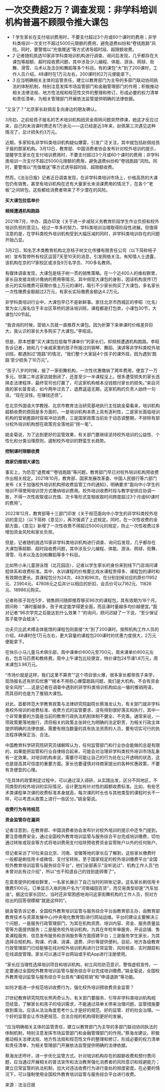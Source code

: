 # 一次交费超2万？调查发现：非学科培训机构普遍不顾限令推大课包

  * _1_ 学生家长在支付培训费用时，不要支付超过3个月或60个课时的费用；非学科类培训一次支付不超过5000元限额的费用，避免退费纠纷和“卷钱跑路”风险。同时，要警惕以“充值赠送”等方式诱导超时段、超限额收费。
  * _2_ 记者随机挑选10家非学科类培训机构进行调查、询问后发现，几乎都存在大课包等超额、超时段收费问题，其中涉及少儿编程、体能、游泳、网球、街舞、滑雪、马术以及击剑和舞蹈等多个科目。有的课包“大”到了200课时，工作人员介绍，48课时在1万元左右，200课时的2万元便能拿下。
  * _3_ 应当明确相关主体的监管责任，建立以教育部门为主导的多部门联动协同执法的体制机制，特别注意发挥市场监管部门和金融管理部门的作用；积极推动相关法律法规、地方性法规和规范性文件的整理和修订，形成必要的权力清单和责任清单，为相关管理部门开展依法监管提供明确的法律依据。

“又没了？”北京家长赵佩反复向身边的朋友确认。

3月初，之前给孩子报名的艺术培训机构因资金周转问题突然停课，她这才反应过来，自己的未消课时费还有1万余元——这已经是近3年来，赵佩第三次遇见这种情况了，总计损失约3万元。

近期，多家知名非学科类培训机构疑似爆雷，引发广泛关注，其中就包括赵佩给孩子报的那家机构。3月13日，教育部、中国消费者协会发布针对校外培训的提示，提醒学生家长在支付培训费用时，不要支付超过3个月或60个课时的费用；非学科类培训一次支付不超过5000元限额的费用，避免退费纠纷和“卷钱跑路”风险。同时，要警惕以“充值赠送”等方式诱导超时段、超限额收费。

然而，《法治日报》记者近日调查发现，在非学科类培训市场上，价格高昂的大课包仍有销售，甚至有培训机构在还有大量家长未消课费用的情况下，在各个“老板”之间转包，这些都给消费者带来了不少潜在的风险。

**买大课包拉低单价**

**频频遭遇机构跑路**

2021年7月，中办、国办印发《关于进一步减轻义务教育阶段学生作业负担和校外培训负担的意见》。经过一年多的努力，学科类培训治理取得阶段性进展。但值得注意的是，在学科类校外培训机构受到大幅压减的同时，非学科类培训存在的问题开始凸显。

3月2日，知名艺术类教育机构北京桔子树文化传播有限责任公司（以下简称桔子树）宣布暂停所有校区运营7天至10天的消息，引发网络关注。有知情人士透露，该机构在京的17家校区或涉及9万名学员、700多名教师。

有媒体调查发现，大课包是桔子树一贯的销售策略。在一个近400人的维权群里，家长自发接龙统计缴纳的费用等情况，其中频现大课包的身影，因该机构宣传1万余元的实际缴费可获赠价值上万元的课时，吸引不少家长购买了大课包，多名家长一次性缴费金额超过2万元，有家长实际缴费金额达4.2万元。

非学科类培训行业中，大课包早已不是新鲜事。家住北京市西城区的李昭（化名）曾为女儿报名位于丰台区草桥的游泳培训班，课程都是打包卖，小课包30节，大课包120节起。

“我咨询的时候，营销人员就一直推荐大课包。因为折算下来单课时价格差异巨大，我认识的家长大多购买了大课包。”李昭说。

但是，原本想要“买大课包拉低每节课单价”的家长们，却频频遭遇机构跑路。李昭告诉记者，她和几个亲戚家里的孩子所报过的钢琴、舞蹈、演讲等非学科类校外培训班，都遇到过“跑路”的情况，“我们整个大家庭4个孩子的课外班，因为遇到‘跑路’至少损失了10万元”。

“孩子八岁的时候，报了一家街舞机构，一次性优惠缴纳了两年费用，便宜了一万多元。但第二年这家店就倒闭了，还差至少一半课程没上。很多遭受损失的家长选择走法律程序，最终官司也打赢了，可这家机构根本没钱赔付家长的损失。”来自河南的家长苗青说，如今两年过去了，退费遥遥无期，这家机构的负责人始终一句话，“现在没钱，在赚钱还债”。

在北京外国语大学教授、北京市教育法治研究基地执行主任姚金菊看来，培训机构超额收费的原因是多方面的，一是培训机构本质上具有逐利性，二是家长面临培训机构的营销套路时容易冲动消费，三是国家政策当前处于动态调整期，不排除有部分校外培训机构想在政策完全落地前“捞一笔”。

姚金菊说，为了达到更好的监管效果，有关部门要继续坚持校外培训的公益性、个性化和分类治理原则，遏制校外培训的野蛮生长趋势。

**控制课时限额收费**

**商家仍推销大课包**

事实上，为防范“退费难”“卷钱跑路”等问题，教育部门早已对校外培训机构预收费作出相关规定。2021年10月，教育部、国家发展改革委、中国人民银行等六部门发布《关于加强校外培训机构预收费监管工作的通知》，明确要求“面向中小学生的培训不得使用培训贷方式缴纳培训费用。校外培训收费时段与教学安排应协调一致，不得一次性收取或以充值、次卡等形式变相收取时间跨度超过3个月或60课时的费用”。

2022年12月，教育部等十三部门印发《关于规范面向中小学生的非学科类校外培训的意见》（以下简称《意见》），再次强调了上述规定。同时，在一次性收费的金额方面，《意见》新增了一次性收费不得超过5000元的规定，防止一次性收费过多增加资金风险和家长负担。

但是，记者随机挑选10家非学科类培训机构进行调查、询问后发现，几乎都存在大课包等超额、超时段收费问题，其中涉及少儿编程、体能、游泳、网球、街舞、滑雪、马术以及击剑和舞蹈等多个科目。

比如熊小米儿童游泳馆（北花园店），记者以学生家长的身份来到线下门店询问课程体系和收费标准。其中，水训课程的价格要比戏水课程贵得多、课程包的课时和有效期也更长。其课程包分为24次、48次和96次。在分别划掉对应的原价11952元、23904元、47808元之后并计以相应的折扣，会员价可以7162元、11826元、18986元购买。

记者称孩子现在5岁，销售顾问随即推荐够买96次的课程包，其有效期为18个月。顾问称：“课时量越多，孩子肯定能学得更全面，而且课时量越多均价越便宜。”面对记者“96次学完之后能达到什么效果？”的询问，顾问迟疑了一下说，“至少保证孩子能学会蛙泳”。

功夫贝比武术搏击体能馆的课程包则直接“大”到了200课时。按照机构工作人员的介绍，48课时在1万元左右，更大容量的课程包200课时的优惠力度很大，2万元便能拿下。

在快乐小马儿童马术俱乐部，周中课单价600元至700元，周末课单价800元左右，包含马匹费和教练费。周中上午课包比较便宜，特价课包24节课1.8万元，周末课包3.98万元。

“市场价就是这样，我们这里不算贵”“这个项目很火爆，很多家长都带孩子来学，现场报名还有折扣优惠”“根本不用担心爆雷跑路问题，我们是大机构，不会有资金安全风险”……这是记者在调查中遇到的非学科类培训机构如出一辙的推销用语，而其目的也是为了推销大课包。

对此，首都师范大学教育政策与法律研究院副院长蔡海龙认为，有关部门就非学科类校外培训的收费标准、收费方式的监管要求，没有得到很好落实和执行，其中一个非常重要的方面是当前的教育行政执法机制体制不健全、不完善。通常来说，一项政策要落地施行，须将相关的政策主张转化为明确的法定职责，为相关行政主体提供明确的法律依据，需要有相当数量的具有执法资质的人员，要有切实可行的执法程序确保正当、合法。

中国教育科学研究院研究员储朝晖认为，任何监管部门和行业协会能做的总是有限的，如果能把监管和行业自律结合起来，可能会对治理非学科类校外培训市场乱象有一定效果。对培训机构来说，需要尽可能让自己的行为处在公开透明的状态，这也是提高其可信度的重要方面。家长也要谨慎对待商家提出的各种优惠政策，不要有贪便宜的心理。

“在具体的政策制定过程中，可以通过深入调研，从实践出发，区分不同地区，不同类型的校外培训的实际情况，设计更加有针对性的超额收费标准。比如，有些艺术类课程单次课的收费标准本身就高，每次课的时长也与其他类型的课程时长不一样，可以考虑从政策上进行一些区分。”姚金菊说。

**收费行为有待规范**

**资金监管存在漏洞**

记者注意到，在教育部、中国消费者协会发布针对校外培训的提示中还专门提到，要注意缴费安全，通过全国校外教育培训监管与服务综合平台完成培训缴费，切勿通过转账或现金等方式将培训费用支付给除预收费资金监管账户以外的任何账户。

但记者采访了10位来自北京、河南、安徽等地的家长后了解到，这些家长缴费时一般都是刷信用卡或微信、支付宝转账，至于国家规定的校外培训缴费平台“全国校外教育培训监管与服务综合平台”，他们全部表示“没听说过”、机构工作人员“也未曾对此有过介绍”，所以“也不知道自己的钱到底转哪了”。

在苗青提供的维权群里，一名家长展示了自己当时的转账记录。这名家长刷信用卡缴费5100元，订单显示入账的账户名为“河南福田百货”，而交易类型却是“汽车加油”。据这位家长回忆，当时还非常困惑地询问这家街舞机构的工作人员，但对方给出的回答很模糊“就是这样的”。

姚金菊告诉记者，全国校外教育培训监管与服务综合平台由教育部主办，由教育部教育技术与资源发展中心(中央电化教育馆)进行网站运维。平台的建设主要解决三个问题，一是服务行政管理部门，为其在机构资质、培训内容、资金、服务质量监管等方面提供服务；二是服务校外培训机构，为其在年检年审服务、开设店铺、售卖课程服务、信息发布服务和咨询服务等方面搭建平台；三是服务学生家长，为其选择合规机构，购课、约课、消课、退费、评价等提供便利。目前，地方各级教育行政管理部门已经能够在线对校外培训机构进行日常监管、风险核查、实时跟踪和在线调度管理。家长可以通过平台网站或手机App进行注册使用。

“家长应当理性选择培训项目和培训机构，树立风险防范意识，警惕虚假宣传。一定要通过全国校外教育培训监管与服务综合平台完成培训缴费。”姚金菊说，全国校外教育培训监管与服务综合平台具有“课程核销”和“申请退款”等功能。

如何才能进一步规范培训收费行为，强化校外培训预收费资金监管？

21世纪教育研究院院长熊丙奇认为，有关部门要服务、引导非学科类培训机构规范经营，了解家长和孩子的培训需求，不能通过简单关停来治理问题，监管措施要做到善治。应该从法治角度思考什么才是好的规范、好的监管、好的社会治理。一个好的监管会让市场更规范、合法合规的机构得到更好的发展。

“应当明确相关主体的监管责任，建立以教育部门为主导的多部门联动协同执法的体制机制，特别注意发挥市场监管部门和金融管理部门的作用。”蔡海龙建议，积极推动相关法律法规、地方性法规和规范性文件的整理和修订，形成必要的权力清单和责任清单，为相关管理部门开展依法监管提供明确的法律依据。

蔡海龙还呼吁，进一步优化监管方式。针对培训机构存在的超额收费和预付费问题，应当通过开展相关的普法宣传和法治教育强化消费者的风险意识和规避能力；建立日常监管的执法机制，加大对违法收费行为进行查处的频度密度。在必要的情况下，可以强制使用全国校外教育培训监管与服务综合平台进行收费。

来源：法治日报

